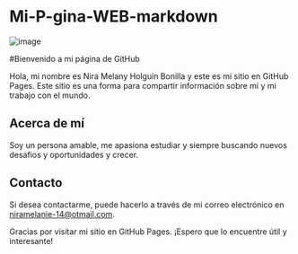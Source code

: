 # Mi-P-gina-WEB-markdown
 ![image](https://user-images.githubusercontent.com/99859577/219269352-3ceb3dd4-9c6c-40ce-a977-c37367a395b2.png)

#Bienvenido a mi página de GitHub

Hola, mi nombre es Nira Melany Holguin Bonilla  y este es mi sitio en GitHub Pages. Este sitio es una forma para compartir información sobre mí y mi trabajo con el mundo.



## Acerca de mí

Soy un persona amable, me apasiona  estudiar y siempre buscando nuevos desafios y oportunidades y crecer.

## Contacto 
Si desea contactarme, puede hacerlo a través de mi correo electrónico en niramelanie-14@otmail.com.

Gracias por visitar mi sitio en GitHub Pages. ¡Espero que lo encuentre útil y interesante!

